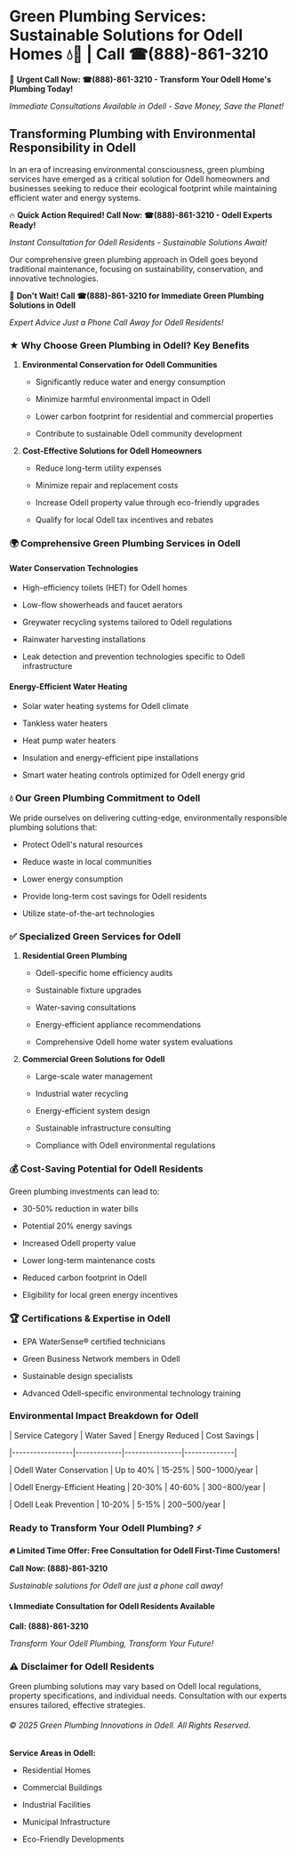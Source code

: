 # Green Plumbing Services: Sustainable Solutions for Odell Homes 💧🌿 | Call ☎(888)-861-3210

🚨 **Urgent Call Now: ☎(888)-861-3210 - Transform Your Odell Home's Plumbing Today!**
*Immediate Consultations Available in Odell - Save Money, Save the Planet!*

## Transforming Plumbing with Environmental Responsibility in Odell

In an era of increasing environmental consciousness, green plumbing services have emerged as a critical solution for Odell homeowners and businesses seeking to reduce their ecological footprint while maintaining efficient water and energy systems. 

🔥 **Quick Action Required! Call Now: ☎(888)-861-3210 - Odell Experts Ready!**
*Instant Consultation for Odell Residents - Sustainable Solutions Await!*

Our comprehensive green plumbing approach in Odell goes beyond traditional maintenance, focusing on sustainability, conservation, and innovative technologies.

🚨 **Don't Wait! Call ☎(888)-861-3210 for Immediate Green Plumbing Solutions in Odell**
*Expert Advice Just a Phone Call Away for Odell Residents!*

### ★ Why Choose Green Plumbing in Odell? Key Benefits

1. **Environmental Conservation for Odell Communities** 
   - Significantly reduce water and energy consumption
   - Minimize harmful environmental impact in Odell
   - Lower carbon footprint for residential and commercial properties
   - Contribute to sustainable Odell community development

2. **Cost-Effective Solutions for Odell Homeowners** 
   - Reduce long-term utility expenses
   - Minimize repair and replacement costs
   - Increase Odell property value through eco-friendly upgrades
   - Qualify for local Odell tax incentives and rebates

### 🌍 Comprehensive Green Plumbing Services in Odell

#### Water Conservation Technologies
- High-efficiency toilets (HET) for Odell homes
- Low-flow showerheads and faucet aerators
- Greywater recycling systems tailored to Odell regulations
- Rainwater harvesting installations
- Leak detection and prevention technologies specific to Odell infrastructure

#### Energy-Efficient Water Heating
- Solar water heating systems for Odell climate
- Tankless water heaters
- Heat pump water heaters
- Insulation and energy-efficient pipe installations
- Smart water heating controls optimized for Odell energy grid

### 💧 Our Green Plumbing Commitment to Odell

We pride ourselves on delivering cutting-edge, environmentally responsible plumbing solutions that:
- Protect Odell's natural resources
- Reduce waste in local communities
- Lower energy consumption
- Provide long-term cost savings for Odell residents
- Utilize state-of-the-art technologies

### ✅ Specialized Green Services for Odell

1. **Residential Green Plumbing**
   - Odell-specific home efficiency audits
   - Sustainable fixture upgrades
   - Water-saving consultations
   - Energy-efficient appliance recommendations
   - Comprehensive Odell home water system evaluations

2. **Commercial Green Solutions for Odell**
   - Large-scale water management
   - Industrial water recycling
   - Energy-efficient system design
   - Sustainable infrastructure consulting
   - Compliance with Odell environmental regulations

### 💰 Cost-Saving Potential for Odell Residents

Green plumbing investments can lead to:
- 30-50% reduction in water bills
- Potential 20% energy savings
- Increased Odell property value
- Lower long-term maintenance costs
- Reduced carbon footprint in Odell
- Eligibility for local green energy incentives

### 🏆 Certifications & Expertise in Odell

- EPA WaterSense® certified technicians
- Green Business Network members in Odell
- Sustainable design specialists
- Advanced Odell-specific environmental technology training

### Environmental Impact Breakdown for Odell

| Service Category | Water Saved | Energy Reduced | Cost Savings |
|-----------------|-------------|----------------|--------------|
| Odell Water Conservation | Up to 40% | 15-25% | $500-$1000/year |
| Odell Energy-Efficient Heating | 20-30% | 40-60% | $300-$800/year |
| Odell Leak Prevention | 10-20% | 5-15% | $200-$500/year |

### Ready to Transform Your Odell Plumbing? ⚡

**🔥 Limited Time Offer: Free Consultation for Odell First-Time Customers!**

**Call Now: (888)-861-3210**
*Sustainable solutions for Odell are just a phone call away!*

#### 📞 Immediate Consultation for Odell Residents Available

**Call: (888)-861-3210**
*Transform Your Odell Plumbing, Transform Your Future!*

### ⚠️ Disclaimer for Odell Residents

Green plumbing solutions may vary based on Odell local regulations, property specifications, and individual needs. Consultation with our experts ensures tailored, effective strategies.

###### © 2025 Green Plumbing Innovations in Odell. All Rights Reserved.

**Service Areas in Odell:** 
- Residential Homes
- Commercial Buildings
- Industrial Facilities
- Municipal Infrastructure
- Eco-Friendly Developments